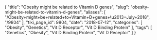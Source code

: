 {
    "title": "Obesity might be related to Vitamin D genes",
    "slug": "obesity-might-be-related-to-vitamin-d-genes",
    "aliases": [
        "/Obesity+might+be+related+to+Vitamin+D+genes+\u2013+July+2018",
        "/9804"
    ],
    "tiki_page_id": 9804,
    "date": "2018-07-12",
    "categories": [
        "Obesity",
        "Genetics",
        "Vit D Receptor",
        "Vit D Binding Protein"
    ],
    "tags": [
        "Genetics",
        "Obesity",
        "Vit D Binding Protein",
        "Vit D Receptor"
    ]
}